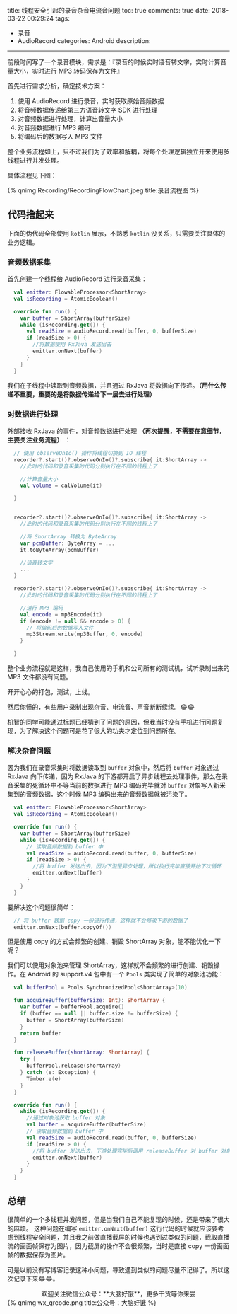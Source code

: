title: 线程安全引起的录音杂音电流音问题
toc: true
comments: true
date: 2018-03-22 00:29:24
tags:
- 录音
- AudioRecord
categories: Android
description:
---

前段时间写了一个录音模块，需求是：『录音的时候实时语音转文字，实时计算音量大小，实时进行 MP3 转码保存为文件』

首先进行需求分析，确定技术方案：

1. 使用 AudioRecord 进行录音，实时获取原始音频数据
2. 将音频数据传递给第三方语音转文字 SDK 进行处理
3. 对音频数据进行处理，计算出音量大小
4. 对音频数据进行 MP3 编码
5. 将编码后的数据写入 MP3 文件

整个业务流程如上，只不过我们为了效率和解耦，将每个处理逻辑独立开来使用多线程进行并发处理。

具体流程见下图：

{% qnimg Recording/RecordingFlowChart.jpeg title:录音流程图  %}

## 代码撸起来

下面的伪代码全部使用 `kotlin` 展示，不熟悉 `kotlin` 没关系，只需要关注具体的业务逻辑。

### 音频数据采集

首先创建一个线程给 AudioRecord 进行录音采集：

```kotlin
  val emitter: FlowableProcessor<ShortArray>
  val isRecording = AtomicBoolean()

  override fun run() {
    var buffer = ShortArray(bufferSize)
    while (isRecording.get()) {
      val readSize = audioRecord.read(buffer, 0, bufferSize)
      if (readSize > 0) {
        //将数据使用 RxJava 发送出去
        emitter.onNext(buffer)
      }
    }
  }
```

我们在子线程中读取到音频数据，并且通过 RxJava 将数据向下传递。**（用什么传递不重要，重要的是将数据传递给下一层去进行处理）**

### 对数据进行处理

外部接收 RxJava 的事件，对音频数据进行处理 **（再次提醒，不需要在意细节，主要关注业务流程）** ：

```kotlin
  // 使用 observeOnIo() 操作将线程切换到 IO 线程
  recorder?.start()?.observeOnIo()?.subscribe{ it:ShortArray ->
    //此时的代码和录音采集的代码分别执行在不同的线程上了

    //计算音量大小
    val volume = calVolume(it)

  }


  recorder?.start()?.observeOnIo()?.subscribe{ it:ShortArray ->
    //此时的代码和录音采集的代码分别执行在不同的线程上了

    //将 ShortArray 转换为 ByteArray
    var pcmBuffer: ByteArray = ...
    it.toByteArray(pcmBuffer)

    //语音转文字
    ...
  }

  recorder?.start()?.observeOnIo()?.subscribe{ it:ShortArray ->
    //此时的代码和录音采集的代码分别执行在不同的线程上了

    //进行 MP3 编码
    val encode = mp3Encode(it)
    if (encode != null && encode > 0) {
      // 将编码后的数据写入文件
      mp3Stream.write(mp3Buffer, 0, encode)
    }

  }

```

整个业务流程就是这样，我自己使用的手机和公司所有的测试机，试听录制出来的 MP3 文件都没有问题。

开开心心的打包，测试，上线。

然后你懂的，有些用户录制出现杂音、电流音、声音断断续续。😂😂

机智的同学可能通过标题已经猜到了问题的原因，但我当时没有手机进行问题复现，为了解决这个问题可是花了很大的功夫才定位到问题所在。

### 解决杂音问题

因为我们在录音采集时将数据读取到 `buffer` 对象中，然后将 `buffer` 对象通过 RxJava 向下传递，因为 RxJava 的下游都开启了异步线程去处理事件，那么在录音采集的死循环中不等当前的数据进行 MP3 编码完毕就对 `buffer` 对象写入新采集到的音频数据，这个时候 MP3 编码出来的音频数据就被污染了。

```kotlin
  val emitter: FlowableProcessor<ShortArray>
  val isRecording = AtomicBoolean()

  override fun run() {
    var buffer = ShortArray(bufferSize)
    while (isRecording.get()) {
      // 读取音频数据到 buffer 中
      val readSize = audioRecord.read(buffer, 0, bufferSize)
      if (readSize > 0) {
        //将 buffer 发送出去，因为下游是异步处理，所以执行完毕直接开始下次循环
        emitter.onNext(buffer)
      }
    }
  }
```

要解决这个问题很简单：

``` kotlin
  // 将 buffer 数据 copy 一份进行传递，这样就不会修改下游的数据了
  emitter.onNext(buffer.copyOf())
```

但是使用 copy 的方式会频繁的创建、销毁 ShortArray 对象，能不能优化一下呢？

我们可以使用对象池来管理 ShortArray，这样就不会频繁的进行创建、销毁操作。在 Android 的 support.v4 包中有一个 `Pools` 类实现了简单的对象池功能：

```kotlin
  val bufferPool = Pools.SynchronizedPool<ShortArray>(10)

  fun acquireBuffer(bufferSize: Int): ShortArray {
    var buffer = bufferPool.acquire()
    if (buffer == null || buffer.size != bufferSize) {
      buffer = ShortArray(bufferSize)
    }
    return buffer
  }

  fun releaseBuffer(shortArray: ShortArray) {
    try {
      bufferPool.release(shortArray)
    } catch (e: Exception) {
      Timber.e(e)
    }
  }

  override fun run() {
    while (isRecording.get()) {
      //通过对象池获取 buffer 对象
      val buffer = acquireBuffer(bufferSize)
      // 读取音频数据到 buffer 中
      val readSize = audioRecord.read(buffer, 0, bufferSize)
      if (readSize > 0) {
        //将 buffer 发送出去，下游处理完毕后调用 releaseBuffer 对 buffer 对象进行释放
        emitter.onNext(buffer)
      }
    }
  }

```

## 总结

很简单的一个多线程并发问题，但是当我们自己不能复现的时候，还是带来了很大的麻烦。
这种问题在编写 `emitter.onNext(buffer)` 这行代码的时候就应该要考虑到线程安全问题，并且我之前做直播截屏的时候也遇到过类似的问题，截取直播流的画面帧保存为图片，因为截屏的操作不会很频繁，当时是直接 copy 一份画面帧的数据保存为图片。

可是以前没有写博客记录这种小问题，导致遇到类似的问题尽量不记得了。所以这次记录下来😂😂。

<center>欢迎关注微信公众号：**大脑好饿**，更多干货等你来尝</center>
{% qnimg wx_qrcode.png title:公众号：大脑好饿  %}

